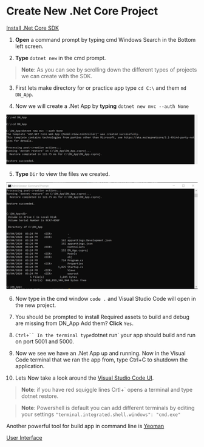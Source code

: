 # Create New .Net Core Project

[Install .Net Core SDK](https://dotnet.microsoft.com/download)

1. **Open** a command prompt by typing cmd Windows Search in the Bottom left screen.

2. **Type** `dotnet new` in the cmd prompt.

> **Note**: As you can see by scrolling down the different types of projects we can create with the SDK.

3. First lets make directory for or practice app type `cd C:\` and them `md DN_App`.

4. Now we will create a .Net App by **typing** `dotnet new mvc --auth None`

<img src="./Images/Refactor/cmd_3.png" alt="vscode-icons" width="" />

5. **Type** `Dir` to view the files we created.

<img src="./Images/Refactor/cmd_4.png" alt="vscode-icons" width="" />

6. Now type in the cmd window `code .` and Visual Studio Code will open in the new project.

7. You should be prompted to install Required assets to build and debug are missing from DN_App Add them? **Click** `Yes`.

8. ` Ctrl+`` In the terminal type `dotnet run` your app should build and run on port 5001 and 5000.

9. Now we see we have an .Net App up and running. Now in the Visual Code terminal that we ran the app from, type Ctrl+C to shutdown the application.

10. Lets Now take a look around the [Visual Studio Code UI](https://github.com/Onemanwolf/visual-studio-2019/blob/master/VisualStudioCode2019_Getting_Started/docs/VisualStudioCode_Intro_UI.md).

> **Note**: if you have red squiggle lines Crtl+` opens a terminal and type dotnet restore.

> **Note**: Powershell is default you can add different terminals by editing your settings `"terminal.integrated.shell.windows": "cmd.exe"`

Another powerful tool for build app in command line is [Yeoman](https://yeoman.io/learning/)

[User Interface](https://github.com/Onemanwolf/visual-studio-2019/blob/master/VisualStudioCode2019_Getting_Started/docs/VisualStudioCode_Intro_UI.md)

